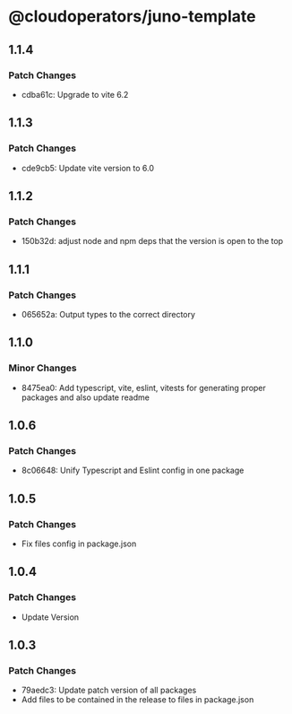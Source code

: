 # @cloudoperators/juno-template

## 1.1.4

### Patch Changes

- cdba61c: Upgrade to vite 6.2

## 1.1.3

### Patch Changes

- cde9cb5: Update vite version to 6.0

## 1.1.2

### Patch Changes

- 150b32d: adjust node and npm deps that the version is open to the top

## 1.1.1

### Patch Changes

- 065652a: Output types to the correct directory

## 1.1.0

### Minor Changes

- 8475ea0: Add typescript, vite, eslint, vitests for generating proper packages and also update readme

## 1.0.6

### Patch Changes

- 8c06648: Unify Typescript and Eslint config in one package

## 1.0.5

### Patch Changes

- Fix files config in package.json

## 1.0.4

### Patch Changes

- Update Version

## 1.0.3

### Patch Changes

- 79aedc3: Update patch version of all packages
- Add files to be contained in the release to files in package.json
